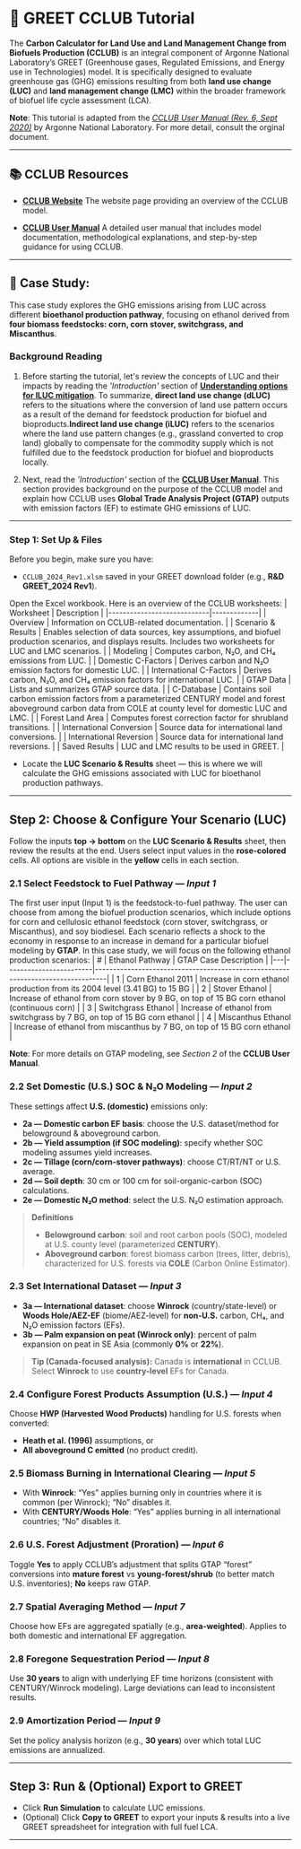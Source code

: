 # 🌾 GREET CCLUB Tutorial

The **Carbon Calculator for Land Use and Land Management Change from Biofuels Production (CCLUB)** is an integral component of Argonne National Laboratory’s GREET (Greenhouse gases, Regulated Emissions, and Energy use in Technologies) model. It is specifically designed to evaluate greenhouse gas (GHG) emissions resulting from both **land use change (LUC)** and **land management change (LMC)** within the broader framework of biofuel life cycle assessment (LCA).


**Note**: This tutorial is adapted from the *[CCLUB User Manual (Rev. 6, Sept 2020)](https://greet.anl.gov/publication-cclub-manual-r6-2020)* by Argonne National Laboratory. For more detail, consult the orginal document.


---

## 📚 CCLUB Resources  
- [**CCLUB Website**](https://bioenergymodels.nrel.gov/models/17/)
   The website page providing an overview of the CCLUB model.   

- [**CCLUB User Manual**](https://greet.anl.gov/publication-cclub-manual-r6-2020) 
   A detailed user manual that includes model documentation, methodological explanations, and step-by-step guidance for using CCLUB.    

---

## 📝 Case Study:
This case study explores the GHG emissions arising from LUC across different **bioethanol production pathway**, focusing on ethanol derived from **four biomass feedstocks: corn, corn stover, switchgrass, and Miscanthus**.


### Background Reading
1. Before starting the tutorial, let's review the concepts of LUC and their impacts by reading the *'Introduction'* section of [**Understanding options for ILUC mitigation**](https://theicct.org/wp-content/uploads/2021/06/ILUC-Mitigation-Options_ICCT_nov2016_0.pdf). To summarize, **direct land use change (dLUC)** refers to the situations where the conversion of land use pattern occurs as a result of the demand for feedstock production for biofuel and bioproducts.**Indirect land use change (iLUC)** refers to the scenarios where the land use pattern changes (e.g., grassland converted to crop land) globally to compensate for the commodity supply which is not fulfilled due to the feedstock production for biofuel and bioproducts locally.

2. Next, read the *'Introduction'* section of the [**CCLUB User Manual**](https://greet.anl.gov/publication-cclub-manual-r6-2020). This section provides background on the purpose of the CCLUB model and explain how CCLUB uses **Global Trade Analysis Project (GTAP)** outputs with emission factors (EF) to estimate GHG emissions of LUC. 

---

### Step 1: Set Up & Files

Before you begin, make sure you have:
- `CCLUB_2024_Rev1.xlsm` saved in your GREET download folder (e.g., **R&D GREET_2024 Rev1**).


Open the Excel workbook. Here is an overview of the CCLUB worksheets:
| Worksheet                  | Description |
|----------------------------|-------------|
| Overview                   | Information on CCLUB-related documentation. |
| Scenario & Results         | Enables selection of data sources, key assumptions, and biofuel production scenarios, and displays results. Includes two worksheets for LUC and LMC scenarios. |
| Modeling                   | Computes carbon, N₂O, and CH₄ emissions from LUC. |
| Domestic C-Factors         | Derives carbon and N₂O emission factors for domestic LUC. |
| International C-Factors    | Derives carbon, N₂O, and CH₄ emission factors for international LUC. |
| GTAP Data                  | Lists and summarizes GTAP source data. |
| C-Database                 | Contains soil carbon emission factors from a parameterized CENTURY model and forest aboveground carbon data from COLE at county level for domestic LUC and LMC. |
| Forest Land Area           | Computes forest correction factor for shrubland transitions. |
| International Conversion   | Source data for international land conversions. |
| International Reversion    | Source data for international land reversions. |
| Saved Results              | LUC and LMC results to be used in GREET. |


- Locate the **LUC Scenario & Results** sheet — this is where we will calculate the GHG emissions associated with LUC for bioethanol production pathways.

---

## Step 2: Choose & Configure Your Scenario (LUC)

Follow the inputs **top → bottom** on the **LUC Scenario & Results** sheet, then review the results at the end. Users select input values in the **rose-colored** cells. All options are visible in the **yellow** cells in each section.

### 2.1 Select Feedstock to Fuel Pathway — *Input 1*
The first user input (Input 1) is the feedstock-to-fuel pathway. The user can choose from among the biofuel production scenarios, which include options for corn and cellulosic ethanol feedstock (corn stover, switchgrass, or Miscanthus), and soy biodiesel. Each scenario reflects a shock to the economy in response to an increase in demand for a particular biofuel modeling by **GTAP**. In this case study, we will focus on the following ethanol production scenarios:
| # | Ethanol Pathway       | GTAP Case Description                                                                 |
|---|------------------------|---------------------------------------------------------------------------------|
| 1 | Corn Ethanol 2011      | Increase in corn ethanol production from its 2004 level (3.41 BG) to 15 BG      |
| 2 | Stover Ethanol         | Increase of ethanol from corn stover by 9 BG, on top of 15 BG corn ethanol (continuous corn) |
| 3 | Switchgrass Ethanol    | Increase of ethanol from switchgrass by 7 BG, on top of 15 BG corn ethanol      |
| 4 | Miscanthus Ethanol     | Increase of ethanol from miscanthus by 7 BG, on top of 15 BG corn ethanol       |

**Note**: For more details on GTAP modeling, see *Section 2* of the **CCLUB User Manual**.

### 2.2 Set Domestic (U.S.) SOC & N₂O Modeling — *Input 2*
These settings affect **U.S. (domestic)** emissions only:
- **2a — Domestic carbon EF basis**: choose the U.S. dataset/method for belowground & aboveground carbon.
- **2b — Yield assumption (if SOC modeling)**: specify whether SOC modeling assumes yield increases.
- **2c — Tillage (corn/corn-stover pathways)**: choose CT/RT/NT or U.S. average.
- **2d — Soil depth**: 30 cm or 100 cm for soil-organic-carbon (SOC) calculations.
- **2e — Domestic N₂O method**: select the U.S. N₂O estimation approach.

> **Definitions**
> - **Belowground carbon**: soil and root carbon pools (SOC), modeled at U.S. county level (parameterized **CENTURY**).
> - **Aboveground carbon**: forest biomass carbon (trees, litter, debris), characterized for U.S. forests via **COLE** (Carbon Online Estimator).

### 2.3 Set International Dataset — *Input 3*
- **3a — International dataset**: choose **Winrock** (country/state-level) or **Woods Hole/AEZ-EF** (biome/AEZ-level) for **non-U.S.** carbon, CH₄, and N₂O emission factors (EFs).
- **3b — Palm expansion on peat (Winrock only)**: percent of palm expansion on peat in SE Asia (commonly **0%** or **22%**).

> **Tip (Canada-focused analysis):** Canada is **international** in CCLUB. Select **Winrock** to use **country-level** EFs for Canada.

### 2.4 Configure Forest Products Assumption (U.S.) — *Input 4*
Choose **HWP (Harvested Wood Products)** handling for U.S. forests when converted:
- **Heath et al. (1996)** assumptions, or
- **All aboveground C emitted** (no product credit).

### 2.5 Biomass Burning in International Clearing — *Input 5*
- With **Winrock**: “Yes” applies burning only in countries where it is common (per Winrock); “No” disables it.
- With **CENTURY/Woods Hole**: “Yes” applies burning in all international countries; “No” disables it.

### 2.6 U.S. Forest Adjustment (Proration) — *Input 6*
Toggle **Yes** to apply CCLUB’s adjustment that splits GTAP “forest” conversions into **mature forest** vs **young-forest/shrub** (to better match U.S. inventories); **No** keeps raw GTAP.

### 2.7 Spatial Averaging Method — *Input 7*
Choose how EFs are aggregated spatially (e.g., **area-weighted**). Applies to both domestic and international EF aggregation.

### 2.8 Foregone Sequestration Period — *Input 8*
Use **30 years** to align with underlying EF time horizons (consistent with CENTURY/Winrock modeling). Large deviations can lead to inconsistent results.

### 2.9 Amortization Period — *Input 9*
Set the policy analysis horizon (e.g., **30 years**) over which total LUC emissions are annualized.

---

## Step 3: Run & (Optional) Export to GREET

- Click **Run Simulation** to calculate LUC emissions.
- (Optional) Click **Copy to GREET** to export your inputs & results into a live GREET spreadsheet for integration with full fuel LCA.

---



